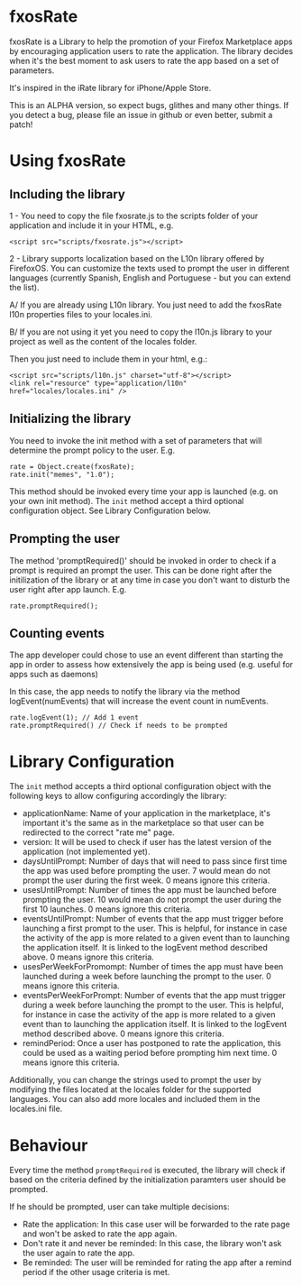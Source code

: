 fxosRate
========

fxosRate is a Library to help the promotion of your Firefox Marketplace apps by encouraging application users to rate the application. The library decides when it's the best moment to ask users to rate the app based on a set of parameters.

It's inspired in the iRate library for iPhone/Apple Store. 

This is an ALPHA version, so expect bugs, glithes and many other things. If you detect a bug, please file an issue in github or even better, submit a patch!

Using fxosRate
==============

Including the library
--------------

1 - You need to copy the file fxosrate.js to the scripts folder of your application and include it in your HTML, e.g.

	<script src="scripts/fxosrate.js"></script>
	
2 - Library supports localization based on the L10n library offered by FirefoxOS. You can customize the texts used to prompt the user in different languages (currently Spanish, English and Portuguese - but you can extend the list).

A/ If you are already using L10n library. You just need to add the fxosRate l10n properties files to your locales.ini.

B/ If you are not using it yet you need to copy the l10n.js library to your project as well as the content of the locales folder.

Then you just need to include them in your html, e.g.:

	<script src="scripts/l10n.js" charset="utf-8"></script>
	<link rel="resource" type="application/l10n" href="locales/locales.ini" />

	
	
Initializing the library
------------------------
 
You need to invoke the init method with a set of parameters that will determine the prompt policy to the user. E.g.

	rate = Object.create(fxosRate);
	rate.init("memes", "1.0");
	
This method should be invoked every time your app is launched (e.g. on your own init method). The `init` method accept a third optional configuration object. See Library Configuration below.

Prompting the user
-------------------------

The method 'promptRequired()' should be invoked in order to check if a prompt is required an prompt the user. This can be done right after the initilization of the library or at any time in case you don't want to disturb the user right after app launch. E.g.

	rate.promptRequired();

Counting events
-------------------------

The app developer could chose to use an event different than starting the app in order to assess how extensively the app is being used (e.g. useful for apps such as daemons)

In this case, the app needs to notify the library via the method logEvent(numEvents) that will increase the event count in numEvents.

	rate.logEvent(1); // Add 1 event
	rate.promptRequired() // Check if needs to be prompted
	
	
Library Configuration
========================

The `init` method accepts a third optional configuration object with the following keys to allow configuring accordingly the library:

* applicationName: Name of your application in the marketplace, it's important it's the same as in the marketplace so that user can be redirected to the correct "rate me" page.
* version: It will be used to check if user has the latest version of the application (not implemented yet).
* daysUntilPrompt: Number of days that will need to pass since first time the app was used before prompting the user. 7 would mean do not prompt the user during the first week. 0 means ignore this criteria.
* usesUntilPrompt: Number of times the app must be launched before prompting the user. 10 would mean do not prompt the user during the first 10 launches. 0 means ignore this criteria.
* eventsUntilPrompt: Number of events that the app must trigger before launching a first prompt to the user. This is helpful, for instance in case the activity of the app is more related to a given event than to launching the application itself. It is linked to the logEvent method described above. 0 means ignore this criteria.
* usesPerWeekForPromompt: Number of times the app must have been launched during a week before launching the prompt to the user. 0 means ignore this criteria.
* eventsPerWeekForPrompt: Number of events that the app must trigger during a week before launching the prompt to the user. This is helpful, for instance in case the activity of the app is more related to a given event than to launching the application itself. It is linked to the logEvent method described above. 0 means ignore this criteria.
* remindPeriod: Once a user has postponed to rate the application, this could be used as a waiting period before prompting him next time. 0 means ignore this criteria.

Additionally, you can change the strings used to prompt the user by modifying the files located at the locales folder for the supported languages. You can also add more locales and included them in the locales.ini file.

Behaviour
================

Every time the method `promptRequired` is executed, the library will check if based on the criteria defined by the initialization paramters user should be prompted.

If he should be prompted, user can take multiple decisions:

- Rate the application: In this case user will be forwarded to the rate page and won't be asked to rate the app again.
- Don't rate it and never be reminded: In this case, the library won't ask the user again to rate the app.
- Be reminded: The user will be reminded for rating the app after a remind period if the other usage criteria is met.

